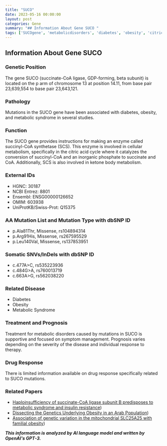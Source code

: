 ```yaml
---
title: "SUCO"
date: 2023-05-16 00:00:00
layout: post
categories: Gene
summary: "## Information About Gene SUCO "
tags: ['SUCOgene', 'metabolicdisorders', 'diabetes', 'obesity', 'citricacidcycle', 'mutation', 'treatment', 'prognosis']
---
```


## Information About Gene SUCO 

### Genetic Position 
The gene SUCO (succinate-CoA ligase, GDP-forming, beta subunit) is located on the p arm of chromosome 13 at position 14.11, from base pair 23,639,554 to base pair 23,643,121. 

### Pathology 
Mutations in the SUCO gene have been associated with diabetes, obesity, and metabolic syndrome in several studies.

### Function 
The SUCO gene provides instructions for making an enzyme called succinyl-CoA synthetase (SCS). This enzyme is involved in cellular metabolism, specifically in the citric acid cycle where it catalyzes the conversion of succinyl-CoA and an inorganic phosphate to succinate and CoA. Additionally, SCS is also involved in ketone body metabolism.

### External IDs 
- HGNC: 30187
- NCBI Entrez: 8801
- Ensembl: ENSG00000126652
- OMIM: 603938
- UniProtKB/Swiss-Prot: Q15375

### AA Mutation List and Mutation Type with dbSNP ID 
- p.Ala81Thr, Missense, rs104894314
- p.Arg91His, Missense, rs267595529
- p.Leu140Val, Missense, rs137853951

### Somatic SNVs/InDels with dbSNP ID 
- c.477A>C, rs535223936
- c.484G>A, rs760013719
- c.663A>G, rs562038220

### Related Disease 
- Diabetes
- Obesity
- Metabolic Syndrome

### Treatment and Prognosis 
Treatment for metabolic disorders caused by mutations in SUCO is supportive and focused on symptom management. Prognosis varies depending on the severity of the disease and individual response to therapy.

### Drug Response 
There is limited information available on drug response specifically related to SUCO mutations.

### Related Papers 
- [Haploinsufficiency of succinate-CoA ligase subunit B predisposes to metabolic syndrome and insulin resistance](https://doi.org/10.1016/j.ajhg.2014.10.015))
- [Dissecting the Genetics Underlying Obesity in an Arab Population](https://doi.org/10.1038/s41598-018-23164-5))
- [Association of genetic variation in the mitochondrial SLC25A25 with familial obesity](https://doi.org/10.1038/s41598-017-10955-1))

**_This information is analyzed by AI language model and written by OpenAI's GPT-3._**